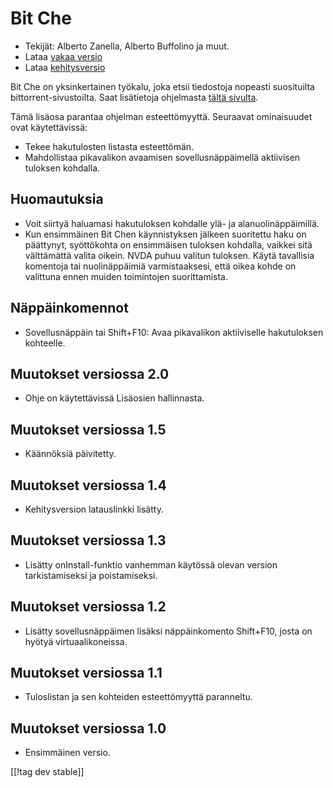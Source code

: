 # Bit Che #
*   Tekijät: Alberto Zanella, Alberto Buffolino ja muut.
*   Lataa [vakaa versio][1]
*   Lataa [kehitysversio][3]

Bit Che on yksinkertainen työkalu, joka etsii tiedostoja nopeasti
suosituilta bittorrent-sivustoilta.  Saat lisätietoja ohjelmasta [tältä
sivulta][2].

Tämä lisäosa parantaa ohjelman esteettömyyttä. Seuraavat ominaisuudet ovat
käytettävissä:

*   Tekee hakutulosten listasta esteettömän.
*   Mahdollistaa pikavalikon avaamisen sovellusnäppäimellä aktiivisen
    tuloksen kohdalla.


## Huomautuksia ##
*   Voit siirtyä haluamasi hakutuloksen kohdalle ylä- ja
    alanuolinäppäimillä.
*   Kun ensimmäinen Bit Chen käynnistyksen jälkeen suoritettu haku on
    päättynyt, syöttökohta on ensimmäisen tuloksen kohdalla, vaikkei sitä
    välttämättä valita oikein. NVDA puhuu valitun tuloksen. Käytä tavallisia
    komentoja tai nuolinäppäimiä varmistaaksesi, että oikea kohde on
    valittuna ennen muiden toimintojen suorittamista.


## Näppäinkomennot ##
*   Sovellusnäppäin tai Shift+F10: Avaa pikavalikon aktiiviselle
    hakutuloksen kohteelle.


## Muutokset versiossa 2.0 ##
*   Ohje on käytettävissä Lisäosien hallinnasta.

## Muutokset versiossa 1.5 ##
*   Käännöksiä päivitetty.

## Muutokset versiossa 1.4 ##
*   Kehitysversion latauslinkki lisätty.

## Muutokset versiossa 1.3 ##
*   Lisätty onInstall-funktio vanhemman käytössä olevan version
    tarkistamiseksi ja poistamiseksi.

## Muutokset versiossa 1.2 ##
*   Lisätty sovellusnäppäimen lisäksi näppäinkomento Shift+F10, josta on
    hyötyä virtuaalikoneissa.

## Muutokset versiossa 1.1 ##
*   Tuloslistan ja sen kohteiden esteettömyyttä paranneltu.

## Muutokset versiossa 1.0 ##
*   Ensimmäinen versio.

[[!tag dev stable]]

[1]: https://addons.nvda-project.org/files/get.php?file=bc

[2]: https://www.convivea.com

[3]: https://addons.nvda-project.org/files/get.php?file=bc-dev
